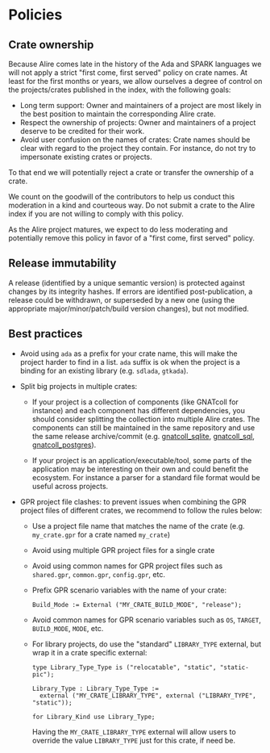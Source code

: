 # Policies

## Crate ownership

Because Alire comes late in the history of the Ada and SPARK languages we will
not apply a strict "first come, first served" policy on crate names. At least for
the first months or years, we allow ourselves a degree of control on the
projects/crates published in the index, with the following goals:

- Long term support: Owner and maintainers of a project are most likely in the
  best position to maintain the corresponding Alire crate.
- Respect the ownership of projects: Owner and maintainers of a project deserve
  to be credited for their work.
- Avoid user confusion on the names of crates: Crate names should be clear with
  regard to the project they contain. For instance, do not try to impersonate
  existing crates or projects.

To that end we will potentially reject a crate or transfer the ownership of
a crate.

We count on the goodwill of the contributors to help us conduct this moderation
in a kind and courteous way. Do not submit a crate to the Alire index if you
are not willing to comply with this policy.

As the Alire project matures, we expect to do less moderating and potentially
remove this policy in favor of a "first come, first served" policy.

## Release immutability

A release (identified by a unique semantic version) is protected against
changes by its integrity hashes. If errors are identified post-publication, a
release could be withdrawn, or superseded by a new one (using the appropriate
major/minor/patch/build version changes), but not modified.

## Best practices

 - Avoid using `ada` as a prefix for your crate name, this will make the
   project harder to find in a list. `ada` suffix is ok when the project is a
   binding for an existing library (e.g. `sdlada`, `gtkada`).
 
 - Split big projects in multiple crates:
    
    - If your project is a collection of components (like GNATcoll for
      instance) and each component has different dependencies, you should
      consider splitting the collection into multiple Alire crates. The
      components can still be maintained in the same repository and use the
      same release archive/commit (e.g.
      [gnatcoll_sqlite](https://alire.ada.dev/crates/gnatcoll_sqlite),
      [gnatcoll_sql](https://alire.ada.dev/crates/gnatcoll_sql),
      [gnatcoll_postgres](https://alire.ada.dev/crates/gnatcoll_postgres)).
    
    - If your project is an application/executable/tool, some parts of the
      application may be interesting on their own and could benefit the
      ecosystem. For instance a parser for a standard file format would be
      useful across projects.

 - GPR project file clashes: to prevent issues when combining the GPR project
   files of different crates, we recommend to follow the rules below:

    - Use a project file name that matches the name of the crate (e.g.
      `my_crate.gpr` for a crate named `my_crate`)

    - Avoid using multiple GPR project files for a single crate

    - Avoid using common names for GPR project files such as `shared.gpr`,
      `common.gpr`, `config.gpr`, etc.

    - Prefix GPR scenario variables with the name of your crate:
      ```
      Build_Mode := External ("MY_CRATE_BUILD_MODE", "release");
      ```

    - Avoid common names for GPR scenario variables such as `OS`, `TARGET`,
      `BUILD_MODE`, `MODE`, etc.

    - For library projects, do use the "standard" `LIBRARY_TYPE` external, but
      wrap it in a crate specific external:

      ```
      type Library_Type_Type is ("relocatable", "static", "static-pic");

      Library_Type : Library_Type_Type :=
        external ("MY_CRATE_LIBRARY_TYPE", external ("LIBRARY_TYPE", "static"));

      for Library_Kind use Library_Type;
      ```
      Having the `MY_CRATE_LIBRARY_TYPE` external will allow users to override
      the value `LIBRARY_TYPE` just for this crate, if need be.
